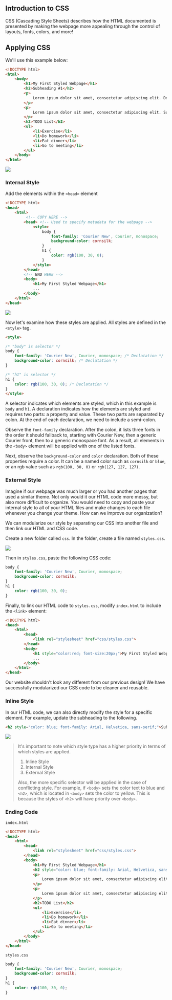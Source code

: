 ## Introduction to CSS

CSS (Cascading Style Sheets) describes how the HTML documented is presented by making the webpage more appealing through the control of layouts, fonts, colors, and more!

## Applying CSS

We'll use this example below:
```html
<!DOCTYPE html>
<html> 
    <body>
        <h1>My First Styled Webpage</h1>
        <h2>Subheading #1</h2>
        <p>
            Lorem ipsum dolor sit amet, consectetur adipiscing elit. Donec vehicula eleifend metus et mollis. Sed dolor magna, sagittis nec dui sed, vulputate scelerisque magna. Lorem ipsum dolor sit amet, consectetur adipiscing elit. Nam et dui enim. Etiam molestie eget ligula nec rutrum. Aenean id magna consequat, tempus ante et, egestas erat. Donec lobortis dolor sit amet mi euismod rutrum. Vestibulum scelerisque vehicula risus, eu ullamcorper sapien convallis ac.
        </p>
        <p>
            Lorem ipsum dolor sit amet, consectetur adipiscing elit. Suspendisse rhoncus ex in faucibus euismod. Aliquam ornare risus est, ut fringilla ex bibendum tempus. Praesent ac tempus neque, sed posuere mi. Nam rutrum urna risus, nec consequat eros pulvinar nec. Praesent lectus nibh, varius et bibendum sed, eleifend a arcu. Cras non felis non nisi sagittis euismod quis pharetra metus. Pellentesque vestibulum nisi sed mi interdum, at tincidunt augue ultrices. Maecenas dictum condimentum ex, nec blandit purus vehicula non. Nam nec elementum elit.
        </p>
        <h2>TODO List</h2>
        <ul>
            <li>Exercise</li>
            <li>Do homework</li>
            <li>Eat dinner</li>
            <li>Go to meeting</li>
        </ul>
    </body>
</html>
```

<img src='screenshots/css/sc1.png'/>

### Internal Style

Add the elements within the `<head>` element
```html
<!DOCTYPE html>
<head>
    <html> 
         <!-- COPY HERE -->
        <head> <!-- Used to specify metadata for the webpage -->
            <style>
                body {
                    font-family: 'Courier New', Courier, monospace;
                    background-color: cornsilk;
                }
                h1 {
                    color: rgb(100, 30, 0);
                }
            </style>
        </head>
        <!-- END HERE -->
        <body>
            <h1>My First Styled Webpage</h1>
            ...
        </body>
    </html> 
</head>
```
<img src='screenshots/css/sc2.png'/>

Now let's examine how these styles are applied. All styles are defined in the `<style>` tag. 

```html
<style>

/* "body" is selector */
body {
    font-family: 'Courier New', Courier, monospace; /* Declatation */
    background-color: cornsilk; /* Declatation */
}

/* "h1" is selector */
h1 {
    color: rgb(100, 30, 0); /* Declatation */
}
</style>
```

A selector indicates which elements are styled, which in this example is `body` and `h1`. A declaration indicates how the elements are styled and requires two parts: a property and value. These two parts are separated by colon. At the end of each declaration, we need to include a semi-colon.

Observe the `font-family` declaration. After the colon, it lists three fonts in the order it should fallback to, starting with Courier New, then a generic Courier front, then to a generic monospace font. As a result, all elements in the `<body>` element will be applied with one of the listed fonts. 

Next, observe the `background-color` and `color` declaration. Both of these properties require a color. It can be a named color such as `cornsilk` or `blue`, or an rgb value such as `rgb(100, 30, 0)` or `rgb(127, 127, 127)`. 


### External Style

Imagine if our webpage was much larger or you had another pages that used a similar theme. Not only would it our HTML code more messy, but also more difficult to organize. You would need to copy and paste your internal style to all of your HTML files and make changes to each file whenever you change your theme. How can we improve our organization?

We can modularize our style by separating our CSS into another file and then link our HTML and CSS code.

Create a new folder called `css`. In the folder, create a file named `styles.css`. 

<img src='screenshots/css/sc3.png'/>


Then in `styles.css`, paste the following CSS code:

```css
body {
    font-family: 'Courier New', Courier, monospace;
    background-color: cornsilk;
}
h1 {
    color: rgb(100, 30, 0);
}
```

Finally, to link our HTML code to `styles.css`, modify `index.html` to include the `<link>` element:

```html
<!DOCTYPE html>
<head>
    <html> 
        <head>
            <link rel="stylesheet" href="css/styles.css">
        </head>
        <body>
            <h1 style="color:red; font-size:20px;">My First Styled Webpage</h1>
            ...
        </body>
    </html> 
</head>
```

Our website shouldn't look any different from our previous design! We have successfully modularized our CSS code to be cleaner and reusable.

### Inline Style

In our HTML code, we can also directly modify the style for a specific element. For example, update the subheading to the following.

```html
<h2 style="color: blue; font-family: Arial, Helvetica, sans-serif;">Subheading #1</h2>
```

<img src='screenshots/css/sc4.png'/>

> It's important to note which style type has a higher priority in terms of which styles are applied.
>
>1. Inline Style
>2. Internal Style
>3. External Style
>
> Also, the more specific selector will be applied in the case of conflicting style. For example, if `<body>` sets the color text to blue and `<h2>`, which is located in `<body>` sets the color to yellow. This is because the styles of `<h2>` will have priority over `<body>`.

### Ending Code

`index.html`
```html
<!DOCTYPE html>
<head>
    <html> 
        <head> 
            <link rel="stylesheet" href="css/styles.css">
        </head>
        <body>
            <h1>My First Styled Webpage</h1>
            <h2 style="color: blue; font-family: Arial, Helvetica, sans-serif;">Subheading #1</h2>
            <p>
                Lorem ipsum dolor sit amet, consectetur adipiscing elit. Donec vehicula eleifend metus et mollis. Sed dolor magna, sagittis nec dui sed, vulputate scelerisque magna. Lorem ipsum dolor sit amet, consectetur adipiscing elit. Nam et dui enim. Etiam molestie eget ligula nec rutrum. Aenean id magna consequat, tempus ante et, egestas erat. Donec lobortis dolor sit amet mi euismod rutrum. Vestibulum scelerisque vehicula risus, eu ullamcorper sapien convallis ac.
            </p>
            <p>
                Lorem ipsum dolor sit amet, consectetur adipiscing elit. Suspendisse rhoncus ex in faucibus euismod. Aliquam ornare risus est, ut fringilla ex bibendum tempus. Praesent ac tempus neque, sed posuere mi. Nam rutrum urna risus, nec consequat eros pulvinar nec. Praesent lectus nibh, varius et bibendum sed, eleifend a arcu. Cras non felis non nisi sagittis euismod quis pharetra metus. Pellentesque vestibulum nisi sed mi interdum, at tincidunt augue ultrices. Maecenas dictum condimentum ex, nec blandit purus vehicula non. Nam nec elementum elit.
            </p>
            <h2>TODO List</h2>
            <ul>
                <li>Exercise</li>
                <li>Do homework</li>
                <li>Eat dinner</li>
                <li>Go to meeting</li>
            </ul>
        </body>
    </html> 
</head>
```

`styles.css`
```css
body {
    font-family: 'Courier New', Courier, monospace;
    background-color: cornsilk;
}
h1 {
    color: rgb(100, 30, 0);
}
```




